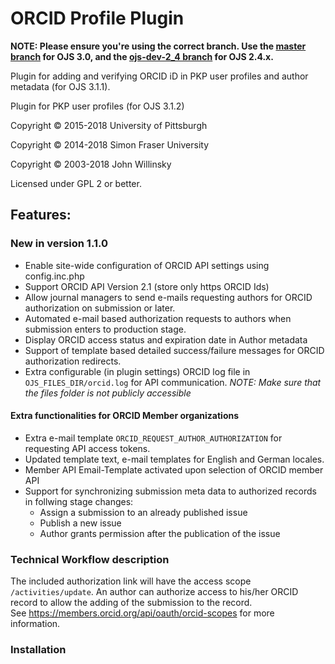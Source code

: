# ORCID Profile Plugin

**NOTE: Please ensure you're using the correct branch. Use the [master branch](https://github.com/pkp/orcidProfile/tree/master) for OJS 3.0, and the [ojs-dev-2_4 branch](https://github.com/pkp/orcidProfile/tree/ojs-dev-2_4) for OJS 2.4.x.**

Plugin for adding and verifying ORCID iD in PKP user profiles and author metadata (for OJS 3.1.1).

Plugin for PKP user profiles (for OJS 3.1.2)

Copyright © 2015-2018 University of Pittsburgh

Copyright © 2014-2018 Simon Fraser University

Copyright © 2003-2018 John Willinsky

Licensed under GPL 2 or better.

## Features:
### New in version 1.1.0
* Enable site-wide configuration of ORCID API settings using config.inc.php 
* Support ORCID API Version 2.1  (store only https ORCID Ids)
* Allow journal managers to send e-mails requesting authors for ORCID authorization on submission or later.
* Automated e-mail based authorization requests to authors when submission enters to production stage.
* Display  ORCID access status and expiration date in Author metadata
* Support of template  based  detailed success/failure messages for ORCID authorization redirects.
* Extra configurable (in plugin settings) ORCID log file in `OJS_FILES_DIR/orcid.log` for API communication. 
 *NOTE: Make sure that the files folder is not publicly accessible*
 
#### Extra functionalities for ORCID Member organizations
  
  * Extra e-mail template `ORCID_REQUEST_AUTHOR_AUTHORIZATION`  for requesting API access tokens.
  * Updated template text, e-mail templates for English and German locales. 
  * Member API Email-Template activated upon selection of ORCID member API
  * Support for synchronizing submission meta data to authorized records  in follwing stage changes:
    * Assign a submission to an already published issue
    * Publish a new issue
    * Author grants permission after the publication of the issue  
   

### Technical Workflow  description
  The included authorization link will have the access scope `/activities/update`. 
  An author can authorize access to his/her ORCID record to allow the adding of the submission to the record.  
  See https://members.orcid.org/api/oauth/orcid-scopes for more information.

  

### Installation


